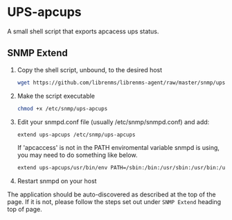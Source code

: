 
# UPS-apcups

A small shell script that exports apcacess ups status.

## SNMP Extend

1. Copy the shell script, unbound, to the desired host

    ```bash
    wget https://github.com/librenms/librenms-agent/raw/master/snmp/ups-apcups -O /etc/snmp/ups-apcups
    ```

2. Make the script executable

    ```bash
    chmod +x /etc/snmp/ups-apcups
    ```

3. Edit your snmpd.conf file (usually /etc/snmp/snmpd.conf) and add:

    ```bash
    extend ups-apcups /etc/snmp/ups-apcups
    ```

    If 'apcaccess' is not in the PATH enviromental variable snmpd is using, you may need to do something like below.

    ```bash
    extend ups-apcups/usr/bin/env PATH=/sbin:/bin:/usr/sbin:/usr/bin:/usr/local/sbin:/usr/local/bin /etc/snmp/ups-apcups
    ```

4. Restart snmpd on your host

The application should be auto-discovered as described at the top of
the page. If it is not, please follow the steps set out under `SNMP
Extend` heading top of page.